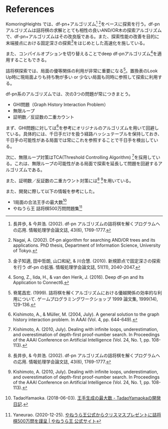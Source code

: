 # References

KomoringHeights では、df-pn+アルゴリズム[^df-pn] [^df-pn-plus]をベースに探索を行う。df-pnアルゴリズムは詰将棋の求解ととても相性の良いAND/OR木の探索アルゴリズムで、df-pn+アルゴリズムはその改良版である。また、探索性能の改善を目的に末端接点における固定深さの探索[^fix-depth-search]をはじめとした高速化を施している。

また、コンパイルオプションを切り替えることでdeep df-pnアルゴリズム[^deep-dfpn]を適用することもできる。

詰将棋探索では、局面の優等関係の利用が非常に重要になる[^superiority]。置換表のLook Up時に現局面よりも持ち駒が多い or 少ない局面も同時に参照して探索に利用する。

df-pn系のアルゴリズムでは、次の3つの問題が常につきまとう。

- GHI問題（Graph History Interaction Problem）
- 無限ループ
- 証明数／反証数の二重カウント

まず、GHI問題に対しては[^ghi]を参考にオリジナルのアルゴリズムを用いて回避している。具体的には、千日手だけを扱う経路ハッシュテーブルを保持しておき、千日手の可能性がある局面では常にこれを参照することで千日手を検出している。

次に、無限ループ対策はTCA(Threshold Controlling Algorithm) [^tca-and-double-count]を採用している。これは、無限ループの可能性がある局面で探索を延長して問題を回避するアルゴリズムである。

また、証明数／反証数の二重カウント対策には[^df-pn] [^tca-and-double-count]を用いている。

また、開発に際して以下の情報を参考にした。

- 1局面の合法王手の最大数[^legal-check]
- やねうら王 詰将棋500万問問題集[^yane-5-million]

[^superiority]: 脊尾昌宏. (1999). 詰将棋を解くアルゴリズムにおける優越関係の効率的な利用について. ゲームプログラミングワークショップ 1999 論文集, 1999(14), 129-136.
[^df-pn]: 長井歩, & 今井浩. (2002). df-pn アルゴリズムの詰将棋を解くプログラムへの応用. 情報処理学会論文誌, 43(6), 1769-1777.
[^df-pn-plus]: Nagai, A. (2002). Df-pn algorithm for searching AND/OR trees and its applications. PhD thesis, Department of Information Science, University of Tokyo.
[^ghi]: Kishimoto, A., & Müller, M. (2004, July). A general solution to the graph history interaction problem. In AAAI (Vol. 4, pp. 644-649).
[^fix-depth-search]: 金子知適, 田中哲朗, 山口和紀, & 川合慧. (2010). 新規節点で固定深さの探索を行う df-pn の拡張. 情報処理学会論文誌, 51(11), 2040-2047.
[^tca-and-double-count]: Kishimoto, A. (2010, July). Dealing with infinite loops, underestimation, and overestimation of depth-first proof-number search. In Proceedings of the AAAI Conference on Artificial Intelligence (Vol. 24, No. 1, pp. 108-113).
[^deep-dfpn]: Song, Z., Iida, H., & van den Herik, J. (2016). Deep df-pn and Its Application to Connect6.
[^legal-check]: TadaoYamaoka. (2018-06-03). [王手生成の最大数 - TadaoYamaokaの開発日記](https://tadaoyamaoka.hatenablog.com/entry/2018/06/03/225012).
[^yane-5-million]: Yaneurao. (2020-12-25). [やねうら王公式からクリスマスプレゼントに詰将棋500万問を謹呈 | やねうら王 公式サイト](https://yaneuraou.yaneu.com/2020/12/25/christmas-present/)
